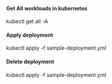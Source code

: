 #### Get All workloads in kubernetes
kubectl get all -A 

#### Apply deployment
kubectl apply -f sample-deployment.yml

#### Delete deployment
kubectl apply -f sample-deployment.yml